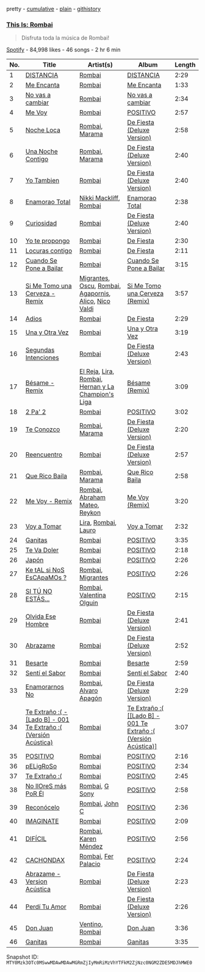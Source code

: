 pretty - [cumulative](/playlists/cumulative/37i9dQZF1DX8AjME0HhWBt.md) - [plain](/playlists/plain/37i9dQZF1DX8AjME0HhWBt) - [githistory](https://github.githistory.xyz/mackorone/spotify-playlist-archive/blob/main/playlists/plain/37i9dQZF1DX8AjME0HhWBt)

### [This Is: Rombai](https://open.spotify.com/playlist/37i9dQZF1DX8AjME0HhWBt)

> Disfruta toda la música de Rombai!

[Spotify](https://open.spotify.com/user/spotify) - 84,998 likes - 46 songs - 2 hr 6 min

| No. | Title | Artist(s) | Album | Length |
|---|---|---|---|---|
| 1 | [DISTANCIA](https://open.spotify.com/track/5QNeB6iBjDirQ7bqgfB5XP) | [Rombai](https://open.spotify.com/artist/5KQX0Ui06LVm6PApyicRFK) | [DISTANCIA](https://open.spotify.com/album/15zYwgMtafg7Uu3SwY2PyU) | 2:29 |
| 2 | [Me Encanta](https://open.spotify.com/track/3xr7FTBhWp0TQQ4yba9MtS) | [Rombai](https://open.spotify.com/artist/5KQX0Ui06LVm6PApyicRFK) | [Me Encanta](https://open.spotify.com/album/56oTK09fUuK1nfTS3I27F4) | 1:33 |
| 3 | [No vas a cambiar](https://open.spotify.com/track/2JyR4XomCbSv543H904cME) | [Rombai](https://open.spotify.com/artist/5KQX0Ui06LVm6PApyicRFK) | [No vas a cambiar](https://open.spotify.com/album/6kscFb5kafyfOzie0ZxAdz) | 2:34 |
| 4 | [Me Voy](https://open.spotify.com/track/0hGHFAyClFZ7TFFSLIcb6Q) | [Rombai](https://open.spotify.com/artist/5KQX0Ui06LVm6PApyicRFK) | [POSITIVO](https://open.spotify.com/album/7ou9LKrsviR5Mmf6eoB3lp) | 2:57 |
| 5 | [Noche Loca](https://open.spotify.com/track/4pZ32dvFXW0PZD6ojA4Vri) | [Rombai](https://open.spotify.com/artist/5KQX0Ui06LVm6PApyicRFK), [Marama](https://open.spotify.com/artist/4GepMkTgrIZECoCC55vqjW) | [De Fiesta \(Deluxe Version\)](https://open.spotify.com/album/7uWDfvVGkiAojIsARxIVy2) | 2:58 |
| 6 | [Una Noche Contigo](https://open.spotify.com/track/1cY0VTaJcTznfFQ44tNGdU) | [Rombai](https://open.spotify.com/artist/5KQX0Ui06LVm6PApyicRFK), [Marama](https://open.spotify.com/artist/4GepMkTgrIZECoCC55vqjW) | [De Fiesta \(Deluxe Version\)](https://open.spotify.com/album/7uWDfvVGkiAojIsARxIVy2) | 2:40 |
| 7 | [Yo Tambien](https://open.spotify.com/track/4tKTe9DxeL59oXydyBa3gA) | [Rombai](https://open.spotify.com/artist/5KQX0Ui06LVm6PApyicRFK) | [De Fiesta \(Deluxe Version\)](https://open.spotify.com/album/7uWDfvVGkiAojIsARxIVy2) | 2:40 |
| 8 | [Enamorao Total](https://open.spotify.com/track/6xnpkBUhIvcDSVbqJvYC2v) | [Nikki Mackliff](https://open.spotify.com/artist/3xmukiHDMY7UkmqCtl8Eyu), [Rombai](https://open.spotify.com/artist/5KQX0Ui06LVm6PApyicRFK) | [Enamorao Total](https://open.spotify.com/album/1omiuaEHZCvgEisT3VRHYs) | 2:38 |
| 9 | [Curiosidad](https://open.spotify.com/track/7pqVxvYvqMka8A92vUW9p9) | [Rombai](https://open.spotify.com/artist/5KQX0Ui06LVm6PApyicRFK) | [De Fiesta \(Deluxe Version\)](https://open.spotify.com/album/7uWDfvVGkiAojIsARxIVy2) | 2:40 |
| 10 | [Yo te propongo](https://open.spotify.com/track/0YFoSD5VhoVrRbrnFERpVM) | [Rombai](https://open.spotify.com/artist/5KQX0Ui06LVm6PApyicRFK) | [De Fiesta](https://open.spotify.com/album/5QcyFFfTjCqvhVUO9Dl8pf) | 2:30 |
| 11 | [Locuras contigo](https://open.spotify.com/track/5jMvnSyOgGY8JpvHqeyVOg) | [Rombai](https://open.spotify.com/artist/5KQX0Ui06LVm6PApyicRFK) | [De Fiesta](https://open.spotify.com/album/5QcyFFfTjCqvhVUO9Dl8pf) | 2:11 |
| 12 | [Cuando Se Pone a Bailar](https://open.spotify.com/track/1MpKZi1zTXpERKwxmOu1PH) | [Rombai](https://open.spotify.com/artist/5KQX0Ui06LVm6PApyicRFK) | [Cuando Se Pone a Bailar](https://open.spotify.com/album/2PnTfdBKqkOYtazDgtClqX) | 3:15 |
| 13 | [Si Me Tomo una Cerveza \- Remix](https://open.spotify.com/track/7oySelE0Cb5q1TBBSPZJT2) | [Migrantes](https://open.spotify.com/artist/48R2gYdPKtfnfKAzhSVPUx), [Oscu](https://open.spotify.com/artist/5iDqEobZRSTiBSAk6jLp4A), [Rombai](https://open.spotify.com/artist/5KQX0Ui06LVm6PApyicRFK), [Agapornis](https://open.spotify.com/artist/27Yc5RzJf27tJfqezJnHY1), [Alico](https://open.spotify.com/artist/7n3wAgh1j3RRbxYzfZTQDF), [Nico Valdi](https://open.spotify.com/artist/0uxYECT7XqHNccQAg5Uhe4) | [Si Me Tomo una Cerveza \(Remix\)](https://open.spotify.com/album/7lDnwvTQGoFOCRD7GGRpks) | 3:57 |
| 14 | [Adios](https://open.spotify.com/track/6cwrN0Go9VBDFj4n7riKPU) | [Rombai](https://open.spotify.com/artist/5KQX0Ui06LVm6PApyicRFK) | [De Fiesta](https://open.spotify.com/album/5QcyFFfTjCqvhVUO9Dl8pf) | 2:29 |
| 15 | [Una y Otra Vez](https://open.spotify.com/track/3VSt7R9LHTomKGP1RhkvuT) | [Rombai](https://open.spotify.com/artist/5KQX0Ui06LVm6PApyicRFK) | [Una y Otra Vez](https://open.spotify.com/album/71mlOj56vndSW8GcB5Edfv) | 3:19 |
| 16 | [Segundas Intenciones](https://open.spotify.com/track/3bbNqaE6bgF5OMSz0t285P) | [Rombai](https://open.spotify.com/artist/5KQX0Ui06LVm6PApyicRFK) | [De Fiesta \(Deluxe Version\)](https://open.spotify.com/album/7uWDfvVGkiAojIsARxIVy2) | 2:43 |
| 17 | [Bésame \- Remix](https://open.spotify.com/track/0pqec6C3SFkOAyDIoYYNPG) | [El Reja](https://open.spotify.com/artist/7HSeegdmjLYRJpkOYIaZIW), [Lira](https://open.spotify.com/artist/1kyy6AW7C6Rr2jrYwz95Gi), [Rombai](https://open.spotify.com/artist/5KQX0Ui06LVm6PApyicRFK), [Hernan y La Champion's Liga](https://open.spotify.com/artist/04XdCDDrPnnqidaVBTOQjt) | [Bésame \(Remix\)](https://open.spotify.com/album/6hZvokH3862OBtwRSvIgtX) | 3:09 |
| 18 | [2 Pa' 2](https://open.spotify.com/track/4rKsZR2AI3kvvCP9DAFN1M) | [Rombai](https://open.spotify.com/artist/5KQX0Ui06LVm6PApyicRFK) | [POSITIVO](https://open.spotify.com/album/7ou9LKrsviR5Mmf6eoB3lp) | 3:02 |
| 19 | [Te Conozco](https://open.spotify.com/track/78rcFJMlWNOufbxMk9fgHZ) | [Rombai](https://open.spotify.com/artist/5KQX0Ui06LVm6PApyicRFK), [Marama](https://open.spotify.com/artist/4GepMkTgrIZECoCC55vqjW) | [De Fiesta \(Deluxe Version\)](https://open.spotify.com/album/7uWDfvVGkiAojIsARxIVy2) | 2:20 |
| 20 | [Reencuentro](https://open.spotify.com/track/76YgA4rvOJillNjtpJvpf3) | [Rombai](https://open.spotify.com/artist/5KQX0Ui06LVm6PApyicRFK) | [De Fiesta \(Deluxe Version\)](https://open.spotify.com/album/7uWDfvVGkiAojIsARxIVy2) | 2:57 |
| 21 | [Que Rico Baila](https://open.spotify.com/track/5QTWB74jDroxV6DvMqV533) | [Rombai](https://open.spotify.com/artist/5KQX0Ui06LVm6PApyicRFK), [Marama](https://open.spotify.com/artist/4GepMkTgrIZECoCC55vqjW) | [Que Rico Baila](https://open.spotify.com/album/3VPmkC5efo6HJDW4oKQhLp) | 2:58 |
| 22 | [Me Voy \- Remix](https://open.spotify.com/track/1MGBV1Uj0sn2n6pNQOdCan) | [Rombai](https://open.spotify.com/artist/5KQX0Ui06LVm6PApyicRFK), [Abraham Mateo](https://open.spotify.com/artist/2bxxlINUlcMQQb39K7IopR), [Reykon](https://open.spotify.com/artist/3PAwspMN27PDm81WwXDsMf) | [Me Voy \(Remix\)](https://open.spotify.com/album/0LSYvsOXAYkbTpkYfbUWyZ) | 3:20 |
| 23 | [Voy a Tomar](https://open.spotify.com/track/6DwFzfCgrnsC79Q0k52OD6) | [Lira](https://open.spotify.com/artist/1kyy6AW7C6Rr2jrYwz95Gi), [Rombai](https://open.spotify.com/artist/5KQX0Ui06LVm6PApyicRFK), [Lauro](https://open.spotify.com/artist/6jf90HKr9vgFgKaQ2iHGHJ) | [Voy a Tomar](https://open.spotify.com/album/7vKNPKtCY2o0jevnTs9EMx) | 2:32 |
| 24 | [Ganitas](https://open.spotify.com/track/3ZJNAjfLsOrdocTDrlEYYV) | [Rombai](https://open.spotify.com/artist/5KQX0Ui06LVm6PApyicRFK) | [POSITIVO](https://open.spotify.com/album/7ou9LKrsviR5Mmf6eoB3lp) | 3:35 |
| 25 | [Te Va Doler](https://open.spotify.com/track/5RFUe4JkcA6DyMB5VfVnVW) | [Rombai](https://open.spotify.com/artist/5KQX0Ui06LVm6PApyicRFK) | [POSITIVO](https://open.spotify.com/album/7ou9LKrsviR5Mmf6eoB3lp) | 2:18 |
| 26 | [Japón](https://open.spotify.com/track/2jdb9uZtTF7bZuFDgi2sT1) | [Rombai](https://open.spotify.com/artist/5KQX0Ui06LVm6PApyicRFK) | [POSITIVO](https://open.spotify.com/album/7ou9LKrsviR5Mmf6eoB3lp) | 2:26 |
| 27 | [Ke tAL si NoS EsCApaMOs ?](https://open.spotify.com/track/5LfPdiTd1BZyTzcZQocc36) | [Rombai](https://open.spotify.com/artist/5KQX0Ui06LVm6PApyicRFK), [Migrantes](https://open.spotify.com/artist/48R2gYdPKtfnfKAzhSVPUx) | [POSITIVO](https://open.spotify.com/album/7ou9LKrsviR5Mmf6eoB3lp) | 2:26 |
| 28 | [SI TÚ NO ESTÁS...](https://open.spotify.com/track/1AbjdFxmu8sT3Ex17ZTTUE) | [Rombai](https://open.spotify.com/artist/5KQX0Ui06LVm6PApyicRFK), [Valentina Olguin](https://open.spotify.com/artist/4bFcNlqngm7XibeU7HW3IR) | [POSITIVO](https://open.spotify.com/album/7ou9LKrsviR5Mmf6eoB3lp) | 2:15 |
| 29 | [Olvida Ese Hombre](https://open.spotify.com/track/1B4n454H1F5Hzn6IAHVL2t) | [Rombai](https://open.spotify.com/artist/5KQX0Ui06LVm6PApyicRFK) | [De Fiesta \(Deluxe Version\)](https://open.spotify.com/album/7uWDfvVGkiAojIsARxIVy2) | 2:41 |
| 30 | [Abrazame](https://open.spotify.com/track/1n9hIe71hmoQKQpA7ClT9O) | [Rombai](https://open.spotify.com/artist/5KQX0Ui06LVm6PApyicRFK) | [De Fiesta \(Deluxe Version\)](https://open.spotify.com/album/7uWDfvVGkiAojIsARxIVy2) | 2:52 |
| 31 | [Besarte](https://open.spotify.com/track/6Ar0Rcqv4AMonCshpAIheB) | [Rombai](https://open.spotify.com/artist/5KQX0Ui06LVm6PApyicRFK) | [Besarte](https://open.spotify.com/album/1K9mpYF2LDuguAQk55h6W4) | 2:59 |
| 32 | [Sentí el Sabor](https://open.spotify.com/track/2TN5VueWaAxwkzHgmtDRMn) | [Rombai](https://open.spotify.com/artist/5KQX0Ui06LVm6PApyicRFK) | [Sentí el Sabor](https://open.spotify.com/album/5yrii6Ut8ek3yHmmZhwLG9) | 2:40 |
| 33 | [Enamorarnos No](https://open.spotify.com/track/0vUUuWlWcJxtrcqxKcLW5C) | [Rombai](https://open.spotify.com/artist/5KQX0Ui06LVm6PApyicRFK), [Alvaro Apagón](https://open.spotify.com/artist/6JLmd0NOmDk2I5MdFBwMYh) | [De Fiesta \(Deluxe Version\)](https://open.spotify.com/album/7uWDfvVGkiAojIsARxIVy2) | 2:29 |
| 34 | [Te Extraño :\( \- \[Lado B\] \- 001 Te Extraño :\( \(Versión Acústica\)](https://open.spotify.com/track/2hIMveQkWBfVoSnZmOfrP8) | [Rombai](https://open.spotify.com/artist/5KQX0Ui06LVm6PApyicRFK) | [Te Extraño :\( \[\[Lado B\] \- 001 Te Extraño :\( \(Versión Acústica\)\]](https://open.spotify.com/album/5ccYgRi6j6TCmJC7AKMC3U) | 3:07 |
| 35 | [POSITIVO](https://open.spotify.com/track/72NfY6CxWNQB4Ti6UoZmmK) | [Rombai](https://open.spotify.com/artist/5KQX0Ui06LVm6PApyicRFK) | [POSITIVO](https://open.spotify.com/album/7ou9LKrsviR5Mmf6eoB3lp) | 2:16 |
| 36 | [pELigRoSo](https://open.spotify.com/track/1l7TYXCytHPMqvBmR2Czw9) | [Rombai](https://open.spotify.com/artist/5KQX0Ui06LVm6PApyicRFK) | [POSITIVO](https://open.spotify.com/album/7ou9LKrsviR5Mmf6eoB3lp) | 2:34 |
| 37 | [Te Extraño :\(](https://open.spotify.com/track/5KBhWCtQNeghOSut1fnxRt) | [Rombai](https://open.spotify.com/artist/5KQX0Ui06LVm6PApyicRFK) | [POSITIVO](https://open.spotify.com/album/7ou9LKrsviR5Mmf6eoB3lp) | 2:45 |
| 38 | [No llOreS más PoR Él](https://open.spotify.com/track/2TDVgaXcHxAuNajFXdmNh4) | [Rombai](https://open.spotify.com/artist/5KQX0Ui06LVm6PApyicRFK), [G Sony](https://open.spotify.com/artist/326diDmb5N6dRV8FUCROuT) | [POSITIVO](https://open.spotify.com/album/7ou9LKrsviR5Mmf6eoB3lp) | 2:58 |
| 39 | [Reconócelo](https://open.spotify.com/track/3ViAKsQV3bxZR9xQz0et9S) | [Rombai](https://open.spotify.com/artist/5KQX0Ui06LVm6PApyicRFK), [John C](https://open.spotify.com/artist/66lf5bQo2BIEue1pxfgxQS) | [POSITIVO](https://open.spotify.com/album/7ou9LKrsviR5Mmf6eoB3lp) | 2:36 |
| 40 | [IMAGINATE](https://open.spotify.com/track/0l5XvqUQ4tZHo95UsfiTbj) | [Rombai](https://open.spotify.com/artist/5KQX0Ui06LVm6PApyicRFK) | [POSITIVO](https://open.spotify.com/album/7ou9LKrsviR5Mmf6eoB3lp) | 2:09 |
| 41 | [DIFÍCIL](https://open.spotify.com/track/6bAyAxWiNBzqLQogi6I140) | [Rombai](https://open.spotify.com/artist/5KQX0Ui06LVm6PApyicRFK), [Karen Méndez](https://open.spotify.com/artist/0txXDZCdXBzha20sgN1GRk) | [POSITIVO](https://open.spotify.com/album/7ou9LKrsviR5Mmf6eoB3lp) | 2:56 |
| 42 | [CACHONDAX](https://open.spotify.com/track/1InWKWQDrxa2nORGpkX0D0) | [Rombai](https://open.spotify.com/artist/5KQX0Ui06LVm6PApyicRFK), [Fer Palacio](https://open.spotify.com/artist/4frBEXn8nhWzOVwfCSpuYB) | [POSITIVO](https://open.spotify.com/album/7ou9LKrsviR5Mmf6eoB3lp) | 2:24 |
| 43 | [Abrazame \- Version Acústica](https://open.spotify.com/track/1eimVE50IW5rjtGplhBT4Q) | [Rombai](https://open.spotify.com/artist/5KQX0Ui06LVm6PApyicRFK) | [De Fiesta \(Deluxe Version\)](https://open.spotify.com/album/7uWDfvVGkiAojIsARxIVy2) | 2:23 |
| 44 | [Perdí Tu Amor](https://open.spotify.com/track/0wYDNtnJnV9GDlg5DPkz7c) | [Rombai](https://open.spotify.com/artist/5KQX0Ui06LVm6PApyicRFK) | [De Fiesta \(Deluxe Version\)](https://open.spotify.com/album/7uWDfvVGkiAojIsARxIVy2) | 2:26 |
| 45 | [Don Juan](https://open.spotify.com/track/3rlzrcfNvBwVKmRT2PM85c) | [Ventino](https://open.spotify.com/artist/1G89WXRVVAEjU4VIwgg6XD), [Rombai](https://open.spotify.com/artist/5KQX0Ui06LVm6PApyicRFK) | [Don Juan](https://open.spotify.com/album/49oqDnPP3Q0zLCqq3MK281) | 3:36 |
| 46 | [Ganitas](https://open.spotify.com/track/2O4ilW9fzFuy11r6Zt5P72) | [Rombai](https://open.spotify.com/artist/5KQX0Ui06LVm6PApyicRFK) | [Ganitas](https://open.spotify.com/album/6dxj3w7guZu03ZiMNt2bJk) | 3:35 |

Snapshot ID: `MTY0Mzk3OTc0MSwwMDAwMDAwMGRmZjIyMmRiMzVhYTFkM2ZjNzc0NGM2ZDE5MDJhMWE0`
